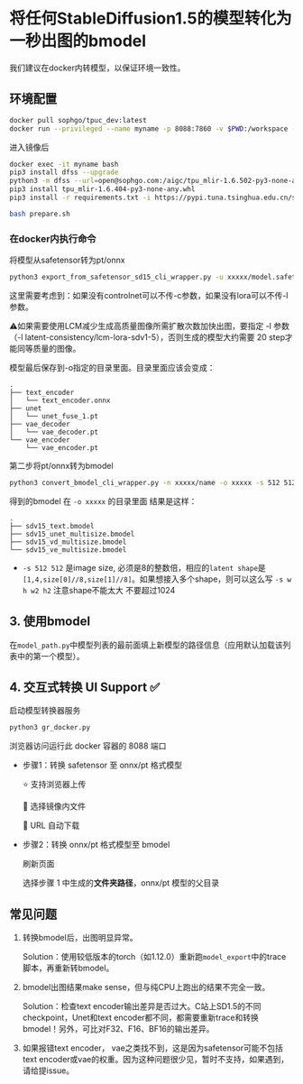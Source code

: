 # 将任何StableDiffusion1.5的模型转化为一秒出图的bmodel

我们建议在docker内转模型，以保证环境一致性。

## 环境配置
```sh
docker pull sophgo/tpuc_dev:latest
docker run --privileged --name myname -p 8088:7860 -v $PWD:/workspace -it sophgo/tpuc_dev:latest
```
进入镜像后  

```sh
docker exec -it myname bash
pip3 install dfss --upgrade
python3 -m dfss --url=open@sophgo.com:/aigc/tpu_mlir-1.6.502-py3-none-any.whl
pip3 install tpu_mlir-1.6.404-py3-none-any.whl
pip3 install -r requirements.txt -i https://pypi.tuna.tsinghua.edu.cn/simple

bash prepare.sh
```

### 在docker内执行命令

将模型从safetensor转为pt/onnx  
```sh
python3 export_from_safetensor_sd15_cli_wrapper.py -u xxxxx/model.safetensor -l xxxx/lora.safetensor -c xxxx/controlnet.safetensor -b 1 -o xxxxx/name 
```
这里需要考虑到：如果没有controlnet可以不传-c参数，如果没有lora可以不传-l参数。

⚠️如果需要使用LCM减少生成高质量图像所需扩散次数加快出图，要指定 -l 参数（-l latent-consistency/lcm-lora-sdv1-5），否则生成的模型大约需要 20 step才能同等质量的图像。

模型最后保存到-o指定的目录里面。目录里面应该会变成：  
```
.
├── text_encoder
│   └── text_encoder.onnx
├── unet
│   └── unet_fuse_1.pt
├── vae_decoder
│   └── vae_decoder.pt
└── vae_encoder
    └── vae_encoder.pt
```
第二步将pt/onnx转为bmodel 
```sh 
python3 convert_bmodel_cli_wrapper.py -n xxxxx/name -o xxxxx -s 512 512 768 768 768 512 512 768 -b 1 -v sd15
```
得到的bmodel 在 `-o xxxxx` 的目录里面 
结果是这样：
```
.
├── sdv15_text.bmodel
├── sdv15_unet_multisize.bmodel
├── sdv15_vd_multisize.bmodel
└── sdv15_ve_multisize.bmodel
```

- `-s 512 512` 是image size, 必须是8的整数倍，相应的`latent shape`是`[1,4,size[0]//8,size[1]//8]`。如果想接入多个shape，则可以这么写 `-s w h w2 h2` 注意shape不能太大 不要超过1024 

## 3. 使用bmodel
在`model_path.py`中模型列表的最前面填上新模型的路径信息（应用默认加载该列表中的第一个模型）。

## 4. 交互式转换 UI Support ✅
启动模型转换器服务
```bash
python3 gr_docker.py
```

浏览器访问运行此 docker 容器的 8088 端口

- 步骤1：转换 safetensor 至 onnx/pt 格式模型

   ⭐ 支持浏览器上传
   
   🌟 选择镜像内文件
   
   🌟 URL 自动下载 


- 步骤2：转换 onnx/pt 格式模型至 bmodel 

   刷新页面

   选择步骤 1 中生成的**文件夹路径**，onnx/pt 模型的父目录

## 常见问题
1. 转换bmodel后，出图明显异常。

    Solution：使用较低版本的torch（如1.12.0）重新跑`model_export`中的trace脚本，再重新转bmodel。
2. bmodel出图结果make sense，但与纯CPU上跑出的结果不完全一致。
    
    Solution：检查text encoder输出差异是否过大。C站上SD1.5的不同checkpoint，Unet和text encoder都不同，都需要重新trace和转换bmodel！另外，可比对F32、F16、BF16的输出差异。

3. 如果报错text encoder， vae之类找不到，这是因为safetensor可能不包括text encoder或vae的权重。因为这种问题很少见，暂时不支持，如果遇到，请给提issue。 
